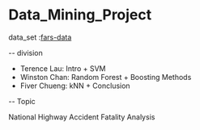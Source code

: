 # Data_Mining_Project

data_set :<a href="https://data.world/nhtsa/fars-data">fars-data</a>

-- division 

* Terence Lau: Intro + SVM
* Winston Chan: Random Forest + Boosting Methods
* Fiver Chueng: kNN + Conclusion

-- Topic

National Highway Accident Fatality Analysis 

